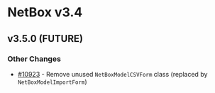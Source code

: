 # NetBox v3.4

## v3.5.0 (FUTURE)

### Other Changes

* [#10923](https://github.com/netbox-community/netbox/issues/10923) - Remove unused `NetBoxModelCSVForm` class (replaced by `NetBoxModelImportForm`)
